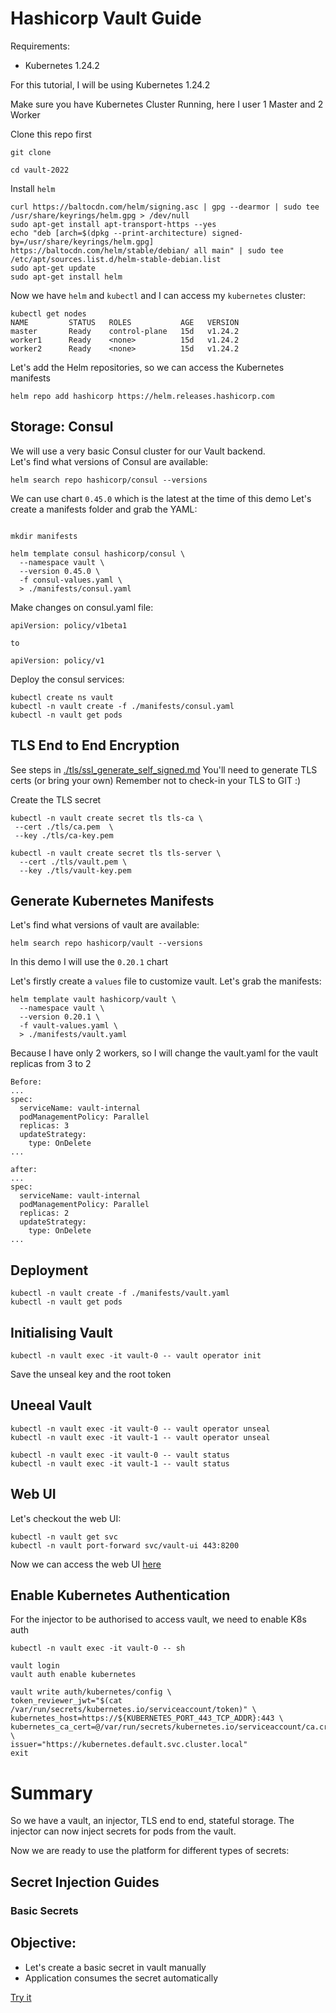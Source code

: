 # Hashicorp Vault Guide

Requirements:

* Kubernetes 1.24.2

For this tutorial, I will be using Kubernetes 1.24.2

Make sure you have Kubernetes Cluster Running, here I user 1 Master and 2 Worker

Clone this repo first
```
git clone
```

```
cd vault-2022
```

Install `helm`

```
curl https://baltocdn.com/helm/signing.asc | gpg --dearmor | sudo tee /usr/share/keyrings/helm.gpg > /dev/null
sudo apt-get install apt-transport-https --yes
echo "deb [arch=$(dpkg --print-architecture) signed-by=/usr/share/keyrings/helm.gpg] https://baltocdn.com/helm/stable/debian/ all main" | sudo tee /etc/apt/sources.list.d/helm-stable-debian.list
sudo apt-get update
sudo apt-get install helm
```

Now we have `helm` and `kubectl` and I can access my `kubernetes` cluster:

```
kubectl get nodes
NAME         STATUS   ROLES           AGE   VERSION
master       Ready    control-plane   15d   v1.24.2
worker1      Ready    <none>          15d   v1.24.2
worker2      Ready    <none>          15d   v1.24.2
```

Let's add the Helm repositories, so we can access the Kubernetes manifests

```
helm repo add hashicorp https://helm.releases.hashicorp.com
```

## Storage: Consul

We will use a very basic Consul cluster for our Vault backend. </br>
Let's find what versions of Consul are available:

```
helm search repo hashicorp/consul --versions
```

We can use chart `0.45.0` which is the latest at the time of this demo
Let's create a manifests folder and grab the YAML:

```

mkdir manifests

helm template consul hashicorp/consul \
  --namespace vault \
  --version 0.45.0 \
  -f consul-values.yaml \
  > ./manifests/consul.yaml
```

Make changes on consul.yaml file:
```
apiVersion: policy/v1beta1

to

apiVersion: policy/v1
 ```

Deploy the consul services:

```
kubectl create ns vault
kubectl -n vault create -f ./manifests/consul.yaml
kubectl -n vault get pods
```


## TLS End to End Encryption

See steps in [./tls/ssl_generate_self_signed.md](./tls/ssl_generate_self_signed.md)
You'll need to generate TLS certs (or bring your own)
Remember not to check-in your TLS to GIT :)

Create the TLS secret 

```
kubectl -n vault create secret tls tls-ca \
 --cert ./tls/ca.pem  \
 --key ./tls/ca-key.pem

kubectl -n vault create secret tls tls-server \
  --cert ./tls/vault.pem \
  --key ./tls/vault-key.pem
```

## Generate Kubernetes Manifests


Let's find what versions of vault are available:

```
helm search repo hashicorp/vault --versions
```

In this demo I will use the `0.20.1` chart </br>

Let's firstly create a `values` file to customize vault.
Let's grab the manifests:

```
helm template vault hashicorp/vault \
  --namespace vault \
  --version 0.20.1 \
  -f vault-values.yaml \
  > ./manifests/vault.yaml
```

Because I have only 2 workers, so I will change the vault.yaml for the vault replicas from 3 to 2

```
Before:
...
spec:
  serviceName: vault-internal
  podManagementPolicy: Parallel
  replicas: 3
  updateStrategy:
    type: OnDelete
...

after:
...
spec:
  serviceName: vault-internal
  podManagementPolicy: Parallel
  replicas: 2
  updateStrategy:
    type: OnDelete
...
```
## Deployment

```
kubectl -n vault create -f ./manifests/vault.yaml
kubectl -n vault get pods
```

## Initialising Vault

```
kubectl -n vault exec -it vault-0 -- vault operator init
```
Save the unseal key and the root token

## Uneeal Vault
```
kubectl -n vault exec -it vault-0 -- vault operator unseal
kubectl -n vault exec -it vault-1 -- vault operator unseal

kubectl -n vault exec -it vault-0 -- vault status
kubectl -n vault exec -it vault-1 -- vault status
```
## Web UI

Let's checkout the web UI:

```
kubectl -n vault get svc
kubectl -n vault port-forward svc/vault-ui 443:8200
```
Now we can access the web UI [here]("https://localhost/")

## Enable Kubernetes Authentication

For the injector to be authorised to access vault, we need to enable K8s auth

```
kubectl -n vault exec -it vault-0 -- sh 

vault login
vault auth enable kubernetes

vault write auth/kubernetes/config \
token_reviewer_jwt="$(cat /var/run/secrets/kubernetes.io/serviceaccount/token)" \
kubernetes_host=https://${KUBERNETES_PORT_443_TCP_ADDR}:443 \
kubernetes_ca_cert=@/var/run/secrets/kubernetes.io/serviceaccount/ca.crt \
issuer="https://kubernetes.default.svc.cluster.local"
exit
```

# Summary

So we have a vault, an injector, TLS end to end, stateful storage.
The injector can now inject secrets for pods from the vault.

Now we are ready to use the platform for different types of secrets:

## Secret Injection Guides

### Basic Secrets

Objective:
---------- 
* Let's create a basic secret in vault manually
* Application consumes the secret automatically

[Try it](./example-apps/basic-secret/readme.md)




